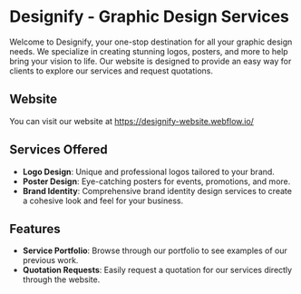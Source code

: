 # Designify - Graphic Design Services

Welcome to Designify, your one-stop destination for all your graphic design needs. We specialize in creating stunning logos, posters, and more to help bring your vision to life. Our website is designed to provide an easy way for clients to explore our services and request quotations.

## Website

You can visit our website at https://designify-website.webflow.io/

## Services Offered

- **Logo Design**: Unique and professional logos tailored to your brand.
- **Poster Design**: Eye-catching posters for events, promotions, and more.
- **Brand Identity**: Comprehensive brand identity design services to create a cohesive look and feel for your business.

## Features

- **Service Portfolio**: Browse through our portfolio to see examples of our previous work.
- **Quotation Requests**: Easily request a quotation for our services directly through the website.
